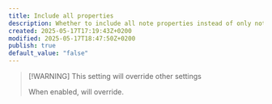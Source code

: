 ```yaml
---
title: Include all properties
description: Whether to include all note properties instead of only note properties that are used by Quartz.
created: 2025-05-17T17:19:43Z+0200
modified: 2025-05-17T18:47:50Z+0200
publish: true
default_value: "false"
---
```


> [!WARNING] This setting will override other settings
>
> When enabled, will override.
